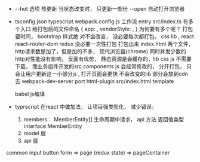 - --hot 选项  热更新 
  当状态改变时， 只更新一部份
  --open 自动打开浏览器

- tsconfig.json typescript 
  webpack.config.js 工作流
    entry src/index.ts
    有多个入口 给打包后的文件命名
    {
      app: ,
      vendorStyle: ,
    }
    为何要有多个呢？ 打包要时间， bootstrap 样式绝
    对不会改变， 没必要每次都打包。
    css lib , react react-router-dom redux
    没必要一次性打包
    打包出来 index.html 两个文件， http请求数是加了，但是加的不多， 现代浏览器(chrome) 同时并发少数的
    http对性能没有影响， 反面有优势， 静态资源是会缓存的，lib css js 不需要下载， 而业务组件开发的src
    components js 会经常修改的， 分开打包， 只会让用户更新这一小部分js , 打开页面会更快
    不会改变的lib 部分会放到cdn 去
    webpack-dev-server port 
    html-plugin src/index.html template  

  babel js编译

- typrscript 在react 中做加法， 让项目强类型化， 减少错误。
  1. members： MemberEntity[] 
  生命周期中请求， api 方法 返回值类型 
  interface MemberEntity
  2. model 层
  3. api 层
  
common input button 
form => page (redux state) => pageContainer   

